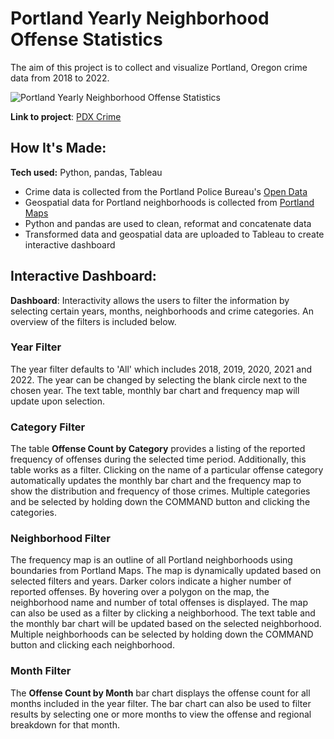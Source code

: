 # Portland Yearly Neighborhood Offense Statistics


The aim of this project is to collect and visualize Portland, Oregon crime data from 2018 to 2022.

![Portland Yearly Neighborhood Offense Statistics](https://user-images.githubusercontent.com/104397181/208736468-02b4737d-ac0f-4ac9-85a0-7e527c7e75d2.png)


**Link to project**: [PDX Crime](https://public.tableau.com/views/Crime_Visualization_16715528480120/PortlandYearlyNeighborhoodOffenseStatistics?:language=en-US&publish=yes&:display_count=n&:origin=viz_share_link)


## How It's Made:
**Tech used:** Python, pandas, Tableau

- Crime data is collected from the Portland Police Bureau's [Open Data](https://public.tableau.com/app/profile/portlandpolicebureau/viz/New_Monthly_Neighborhood/MonthlyOffenseTotals)
- Geospatial data for Portland neighborhoods is collected from [Portland Maps](https://gis-pdx.opendata.arcgis.com/datasets/PDX::neighborhoods-regions/explore?location=45.540245%2C-122.627185%2C10.98)
- Python and pandas are used to clean, reformat and concatenate data
- Transformed data and geospatial data are uploaded to Tableau to create interactive dashboard


## Interactive Dashboard:
**Dashboard**: Interactivity allows the users to filter the information by selecting certain years, months, neighborhoods and crime categories. An overview of the filters is included below.


### Year Filter
The year filter defaults to 'All' which includes 2018, 2019, 2020, 2021 and 2022. The year can be changed by selecting the blank circle next to the chosen year. The text table, monthly bar chart and frequency map will update upon selection.

### Category Filter
The table **Offense Count by Category** provides a listing of the reported frequency of offenses during the selected time period. Additionally, this table works as a filter. Clicking on the name of a particular offense category automatically updates the monthly bar chart and the frequency map to show the distribution and frequency of those crimes. Multiple categories and be selected by holding down the COMMAND button and clicking the categories.

### Neighborhood Filter
The frequency map is an outline of all Portland neighborhoods using boundaries from Portland Maps. The map is dynamically updated based on selected filters and years. Darker colors indicate a higher number of reported offenses. By hovering over a polygon on the map, the neighborhood name and number of total offenses is displayed. The map can also be used as a filter by clicking a neighborhood. The text table and the monthly bar chart will be updated based on the selected neighborhood. Multiple neighborhoods can be selected by holding down the COMMAND button and clicking each neighborhood. 

### Month Filter
The **Offense Count by Month** bar chart displays the offense count for all months included in the year filter. The bar chart can also be used to filter results by selecting one or more months to view the offense and regional breakdown for that month. 
